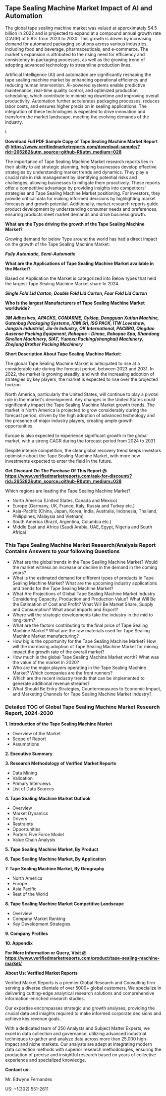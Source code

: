 <h2>Tape Sealing Machine Market Impact of AI and Automation</h2><p>The global tape sealing machine market was valued at approximately $4.5 billion in 2022 and is projected to expand at a compound annual growth rate (CAGR) of 5.8% from 2023 to 2030. This growth is driven by increasing demand for automated packaging solutions across various industries, including food and beverage, pharmaceuticals, and e-commerce. The market's expansion is attributed to the rising need for efficiency and consistency in packaging processes, as well as the growing trend of adopting advanced technology to streamline production lines.</p><p>Artificial Intelligence (AI) and automation are significantly reshaping the tape sealing machine market by enhancing operational efficiency and reducing human intervention. AI-powered systems enable predictive maintenance, real-time quality control, and optimized production scheduling, which contribute to minimizing downtime and improving overall productivity. Automation further accelerates packaging processes, reduces labor costs, and ensures higher precision in sealing applications. The integration of these technologies is expected to drive innovation and transform the market landscape, meeting the evolving demands of the industry.</p>t</p><p id="" class=""><strong>Download Full PDF Sample Copy of Tape Sealing Machine Market Report @ <a href="https://www.verifiedmarketreports.com/download-sample/?rid=265282&utm_source=github-R&utm_medium=028" target="_blank">https://www.verifiedmarketreports.com/download-sample/?rid=265282&utm_source=github-R&utm_medium=028</a></strong></p><p>The importance of&nbsp;Tape Sealing Machine Market research reports lies in their ability to aid strategic planning, helping businesses develop effective strategies by understanding market trends and dynamics. They play a crucial role in risk management by identifying potential risks and challenges, allowing businesses to mitigate them proactively. These reports offer a competitive advantage by providing insights into competitors' strategies and Tape Sealing Machine Market positioning. For investors, they provide critical data for making informed decisions by highlighting market forecasts and growth potential. Additionally, market research reports guide product development by understanding consumer needs and preferences, ensuring products meet market demands and drive business growth.</p><p><strong>What are the&nbsp;Type driving the growth of the Tape Sealing Machine Market?</strong></p><p id="" class="">Growing demand for below Type around the world has had a direct impact on the growth of the Tape Sealing Machine Market:</p><em><strong>Fully Automatic, Semi-Automatic</strong></em></p><strong>What are the&nbsp;Applications&nbsp;of Tape Sealing Machine Market available in the Market?</strong></p><p id="" class="">Based on Application the Market is categorized into Below types that held the largest Tape Sealing Machine Market share In 2024.</p><em><strong>Single Fold Lid Carton, Double Fold Lid Carton, Four Fold Lid Carton</strong></em></p><strong>Who is the largest Manufacturers of Tape Sealing Machine Market worldwide?</strong></p><p><em><strong>3M Adhesives, APACKS, COMARME, Cyklop, Dongguan Xutian Machine, Gutenbag Packaging Systems, ICMI Srl, ISG PACK, ITW Loveshaw, Jangzin Industrial, Jia-In Industry, OK International, PACBRO, Qingdao Ausense Packing Equipment, Robopac - Dimac, Robopac Spa, Shandong Sinolion Machinery, SIAT, Yuanxu Packing(shanghai) Machinery, Zhejiang Brother Packing Machinery</strong></em></p><p id="" class=""><strong>Short Description About Tape Sealing Machine Market:</strong></p><p>The global Tape Sealing Machine Market is anticipated to rise at a considerable rate during the forecast period, between 2023 and 2031. In 2022, the market is growing steadily, and with the increasing adoption of strategies by key players, the market is expected to rise over the projected horizon.</p><p>North America, particularly the United States, will continue to play a pivotal role in the market's development. Any changes in the United States could significantly impact the Tape Sealing Machine Market growth trends. The market in North America is projected to grow considerably during the forecast period, driven by the high adoption of advanced technology and the presence of major industry players, creating ample growth opportunities.</p><p>Europe is also expected to experience significant growth in the global market, with a strong CAGR during the forecast period from 2024 to 2031.</p><p>Despite intense competition, the clear global recovery trend keeps investors optimistic about the Tape Sealing Machine Market, with more new investments expected to enter the field in the future.</p><p id="" class=""><strong>Get Discount On The Purchase Of This Report @ <a href="https://www.verifiedmarketreports.com/ask-for-discount/?rid=265282&utm_source=github-R&utm_medium=028" target="_blank">https://www.verifiedmarketreports.com/ask-for-discount/?rid=265282&utm_source=github-R&utm_medium=028</a></strong></p>Which regions are leading the Tape Sealing Machine Market?</p><ul><li>North America (United States, Canada and Mexico)</li><li>Europe (Germany, UK, France, Italy, Russia and Turkey etc.)</li><li>Asia-Pacific (China, Japan, Korea, India, Australia, Indonesia, Thailand, Philippines, Malaysia and Vietnam)</li><li>South America (Brazil, Argentina, Columbia etc.)</li><li>Middle East and Africa (Saudi Arabia, UAE, Egypt, Nigeria and South Africa)</li></ul><h3 id="" class="">This Tape Sealing Machine Market Research/Analysis Report Contains Answers to your following Questions</h3><ul><li>What are the global trends in the Tape Sealing Machine Market? Would the market witness an increase or decline in the demand in the coming years?</li><li>What is the estimated demand for different types of products in Tape Sealing Machine Market? What are the upcoming industry applications and trends for the Tape Sealing Machine Market?</li><li>What Are Projections of Global Tape Sealing Machine Market Industry Considering Capacity, Production and Production Value? What Will Be the Estimation of Cost and Profit? What Will Be Market Share, Supply and Consumption? What about imports and Export?</li><li>Where will the strategic developments take the industry in the mid to long-term?</li><li>What are the factors contributing to the final price of Tape Sealing Machine Market? What are the raw materials used for Tape Sealing Machine Market manufacturing?</li><li>How big is the opportunity for the Tape Sealing Machine Market? How will the increasing adoption of Tape Sealing Machine Market for mining impact the growth rate of the overall market?</li><li>How much is the global Tape Sealing Machine Market worth? What was the value of the market In 2020?</li><li>Who are the major players operating in the Tape Sealing Machine Market? Which companies are the front runners?</li><li>Which are the recent industry trends that can be implemented to generate additional revenue streams?</li><li>What Should Be Entry Strategies, Countermeasures to Economic Impact, and Marketing Channels for Tape Sealing Machine Market Industry?</li></ul><h3 id="" class="">Detailed TOC of Global Tape Sealing Machine Market Research Report, 2024-2030</h3><p id="" class=""><strong>1. Introduction of the Tape Sealing Machine Market</strong></p><ul><li>Overview of the Market</li><li>Scope of Report</li><li>Assumptions</li></ul><p id="" class=""><strong>2. Executive Summary</strong></p><p id="" class=""><strong>3. Research Methodology of Verified Market Reports</strong></p><ul><li>Data Mining</li><li>Validation</li><li>Primary Interviews</li><li>List of Data Sources</li></ul><p id="" class=""><strong>4. Tape Sealing Machine Market Outlook</strong></p><ul><li>Overview</li><li>Market Dynamics</li><li>Drivers</li><li>Restraints</li><li>Opportunities</li><li>Porters Five Force Model</li><li>Value Chain Analysis</li></ul><p id="" class=""><strong>5. Tape Sealing Machine Market, By Product</strong></p><p id="" class=""><strong>6. Tape Sealing Machine Market, By Application</strong></p><p id="" class=""><strong>7. Tape Sealing Machine Market, By Geography</strong></p><ul><li>North America</li><li>Europe</li><li>Asia Pacific</li><li>Rest of the World</li></ul><p id="" class=""><strong>8. Tape Sealing Machine Market Competitive Landscape</strong></p><ul><li>Overview</li><li>Company Market Ranking</li><li>Key Development Strategies</li></ul><p id="" class=""><strong>9. Company Profiles</strong></p><p id="" class=""><strong>10. Appendix</strong></p><p id="" class=""><strong>For More Information or Query, Visit @ <a href="https://www.verifiedmarketreports.com/product/tape-sealing-machine-market/" target="_blank">https://www.verifiedmarketreports.com/product/tape-sealing-machine-market/</a></strong></p><p id="" class=""><strong>About Us: Verified Market Reports</strong></p><p id="" class="">Verified Market Reports is a premier Global Research and Consulting firm serving a diverse clientele of over 5000+ global customers. We specialize in delivering cutting-edge analytical research solutions and comprehensive information-enriched research studies.</p><p id="" class="">Our expertise encompasses strategic and growth analyses, providing the crucial data and insights required to make informed corporate decisions and achieve key revenue goals.</p><p id="" class="">With a dedicated team of 250 Analysts and Subject Matter Experts, we excel in data collection and governance, utilizing advanced industrial techniques to gather and analyze data across more than 25,000 high-impact and niche markets. Our analysts are adept at integrating modern data collection methods with superior research methodologies, ensuring the production of precise and insightful research based on years of collective experience and specialized knowledge.</p><p id="" class=""><strong>Contact us:</strong></p><p id="" class="">Mr. Edwyne Fernandes</p><p id="" class="">US: +1(302) 551-2611</p>